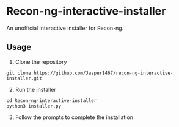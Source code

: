 # Recon-ng-interactive-installer
An unofficial interactive installer for Recon-ng.

## Usage
1. Clone the repository
```
git clone https://github.com/Jasper1467/recon-ng-interactive-installer.git
```

2. Run the installer
```
cd Recon-ng-interactive-installer
python3 installer.py
```

3. Follow the prompts to complete the installation
